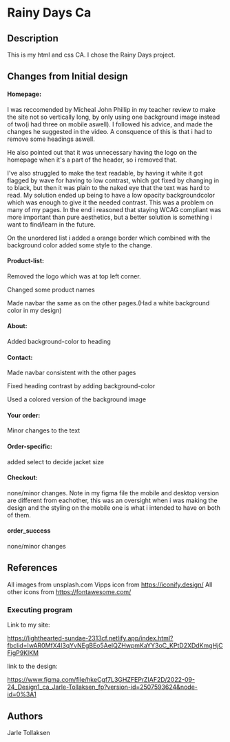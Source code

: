 # Rainy Days Ca

## Description

This is my html and css CA. I chose the Rainy Days project.

## Changes from Initial design

#### Homepage:

I was reccomended by Micheal John Phillip in my teacher review to make the site not so vertically long, by only using one background image instead of two(i had three on mobile aswell). I followed his advice, and made the changes he suggested in the video. A consquence of this is that i had to remove some headings aswell.

He also pointed out that it was unnecessary having the logo on the homepage when it's a part of the header, so i removed that. 

I've also struggled to make the text readable, by having it white it got flagged by wave for having to low contrast, which got fixed by changing in to black, but then it was plain to the naked eye that the text was hard to read. My solution ended up being to have a low opacity backgroundcolor which was enough to give it the needed contrast. This was a problem on many of my pages. In the end i reasoned that staying WCAG compliant was more important than pure aesthetics, but a better solution is something i want to find/learn in the future.  

On the unordered list i added a orange border which combined with the background color added some style to the change.


#### Product-list:

Removed the logo which was at top left corner. 

Changed some product names 

Made navbar the same as on the other pages.(Had a white background color in my design)

#### About:
Added background-color to heading

#### Contact:
Made navbar consistent with the other pages

Fixed heading contrast by adding background-color

Used a colored version of the background image 

#### Your order:
Minor changes to the text

#### Order-specific:
added select to decide jacket size

#### Checkout:
none/minor changes. Note in my figma file the mobile and desktop version are different from eachother, this was an oversight when i was making the design and the styling on the mobile one is what i intended to have on both of them. 

#### order_success
none/minor changes


## References
All images from unsplash.com 
Vipps icon from https://iconify.design/
All other icons from https://fontawesome.com/ 





### Executing program

Link to my site:

https://lighthearted-sundae-2313cf.netlify.app/index.html?fbclid=IwAR0MfX4I3qYvNEgBEo5AeIQZHwpmKaYY3oC_KPtD2XDdKmgHjCFigP9KlKM


link to the design: 

https://www.figma.com/file/hkeCgf7L3GHZFEPrZIAF2D/2022-09-24_Design1_ca_Jarle-Tollaksen_fp?version-id=2507593624&node-id=0%3A1

## Authors

Jarle Tollaksen

